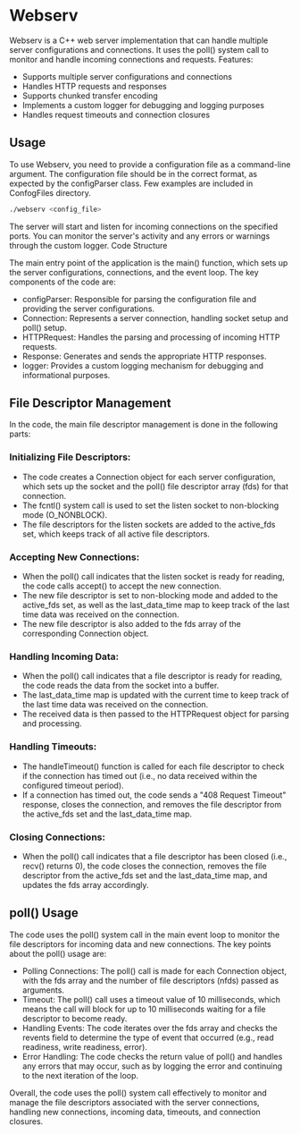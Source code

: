 # Webserv

Webserv is a C++ web server implementation that can handle multiple server configurations and connections. It uses the poll() system call to monitor and handle incoming connections and requests.
Features:

- Supports multiple server configurations and connections
- Handles HTTP requests and responses
- Supports chunked transfer encoding
- Implements a custom logger for debugging and logging purposes
- Handles request timeouts and connection closures

## Usage

To use Webserv, you need to provide a configuration file as a command-line argument. The configuration file should be in the correct format, as expected by the configParser class. Few examples are included in ConfogFiles directory.

```bash
./webserv <config_file>
```

The server will start and listen for incoming connections on the specified ports. You can monitor the server's activity and any errors or warnings through the custom logger.
Code Structure

The main entry point of the application is the main() function, which sets up the server configurations, connections, and the event loop. The key components of the code are:

- configParser: Responsible for parsing the configuration file and providing the server configurations.
- Connection: Represents a server connection, handling socket setup and poll() setup.
- HTTPRequest: Handles the parsing and processing of incoming HTTP requests.
- Response: Generates and sends the appropriate HTTP responses.
- logger: Provides a custom logging mechanism for debugging and informational purposes.

## File Descriptor Management
In the code, the main file descriptor management is done in the following parts:

### Initializing File Descriptors:
- The code creates a Connection object for each server configuration, which sets up the socket and the poll() file descriptor array (fds) for that connection.
- The fcntl() system call is used to set the listen socket to non-blocking mode (O_NONBLOCK).
- The file descriptors for the listen sockets are added to the active_fds set, which keeps track of all active file descriptors.
### Accepting New Connections:
- When the poll() call indicates that the listen socket is ready for reading, the code calls accept() to accept the new connection.
- The new file descriptor is set to non-blocking mode and added to the active_fds set, as well as the last_data_time map to keep track of the last time data was received on the connection.
- The new file descriptor is also added to the fds array of the corresponding Connection object.
### Handling Incoming Data:
- When the poll() call indicates that a file descriptor is ready for reading, the code reads the data from the socket into a buffer.
- The last_data_time map is updated with the current time to keep track of the last time data was received on the connection.
- The received data is then passed to the HTTPRequest object for parsing and processing.
### Handling Timeouts:
- The handleTimeout() function is called for each file descriptor to check if the connection has timed out (i.e., no data received within the configured timeout period).
- If a connection has timed out, the code sends a "408 Request Timeout" response, closes the connection, and removes the file descriptor from the active_fds set and the last_data_time map.
### Closing Connections:
- When the poll() call indicates that a file descriptor has been closed (i.e., recv() returns 0), the code closes the connection, removes the file descriptor from the active_fds set and the last_data_time map, and updates the fds array accordingly.

## poll() Usage
The code uses the poll() system call in the main event loop to monitor the file descriptors for incoming data and new connections. The key points about the poll() usage are:
- Polling Connections: The poll() call is made for each Connection object, with the fds array and the number of file descriptors (nfds) passed as arguments.
- Timeout: The poll() call uses a timeout value of 10 milliseconds, which means the call will block for up to 10 milliseconds waiting for a file descriptor to become ready.
- Handling Events: The code iterates over the fds array and checks the revents field to determine the type of event that occurred (e.g., read readiness, write readiness, error).
- Error Handling: The code checks the return value of poll() and handles any errors that may occur, such as by logging the error and continuing to the next iteration of the loop.

Overall, the code uses the poll() system call effectively to monitor and manage the file descriptors associated with the server connections, handling new connections, incoming data, timeouts, and connection closures.
